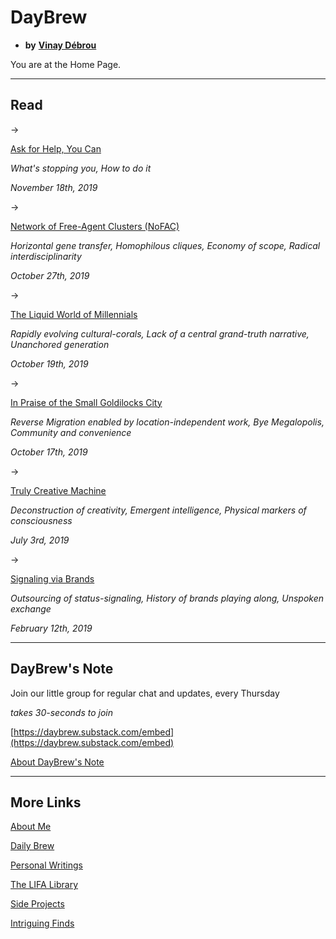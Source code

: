 # DayBrew

- **by** **[Vinay Débrou](https://twitter.com/vinaydebrou)**

You are at the Home Page.                                                                                                                  

---

## Read

→

[Ask for Help, You Can](DayBrew%2037a3f071c274450db89d2db4c69bea66/Ask%20for%20Help%20You%20Can%20db4cb3efc4904d7ea6012476215cbf50.md)

*What's stopping you, How to do it*

*November 18th, 2019*

→

[Network of Free-Agent Clusters (NoFAC)](DayBrew%2037a3f071c274450db89d2db4c69bea66/Network%20of%20Free%20Agent%20Clusters%20NoFAC%2025f1165226af4dd89a368c8eabede930.md)

*Horizontal gene transfer, Homophilous cliques, Economy of scope, Radical interdisciplinarity*

*October 27th, 2019*

→

[The Liquid World of Millennials](DayBrew%2037a3f071c274450db89d2db4c69bea66/The%20Liquid%20World%20of%20Millennials%20e6adfd28a6b24173a5237cb2b78df851.md)

 *Rapidly evolving cultural-corals, Lack of a central grand-truth narrative, Unanchored generation*

*October 19th, 2019*

→ 

[In Praise of the Small Goldilocks City](DayBrew%2037a3f071c274450db89d2db4c69bea66/In%20Praise%20of%20the%20Small%20Goldilocks%20City%20b901f5615cb843b5a60099b688cc3ac9.md)

*Reverse Migration enabled by location-independent work, Bye Megalopolis, Community and convenience*

*October 17th, 2019*

→

[Truly Creative Machine ](DayBrew%2037a3f071c274450db89d2db4c69bea66/Truly%20Creative%20Machine%20e3cea875eea943eaa202cefd291fec74.md)

*Deconstruction of creativity, Emergent intelligence, Physical markers of consciousness*

*July 3rd, 2019*

→

[Signaling via Brands](DayBrew%2037a3f071c274450db89d2db4c69bea66/Signaling%20via%20Brands%20a8d4be5b6c9745a7bd47e3b315008ee5.md)

*Outsourcing of status-signaling, History of brands playing along, Unspoken exchange* 

*February 12th, 2019*

---

## DayBrew's Note

Join our little group for regular chat and updates, every Thursday

*takes 30-seconds to join*

[https://daybrew.substack.com/embed](https://daybrew.substack.com/embed)

[About DayBrew's Note](DayBrew%2037a3f071c274450db89d2db4c69bea66/About%20DayBrew%20s%20Note%20bae858bf4fa74b0fad23339ae1e92521.md)

---

## More Links

[About Me](DayBrew%2037a3f071c274450db89d2db4c69bea66/About%20Me%202ff600ac504d4217a3ce643869677fd8.md)

[Daily Brew](DayBrew%2037a3f071c274450db89d2db4c69bea66/Daily%20Brew%205dad84c49c8045e6b8b02b80bbb31fd0.md)

[Personal Writings](DayBrew%2037a3f071c274450db89d2db4c69bea66/Personal%20Writings%20be89f2989ee04d36819582f7478f3915.md)

[The LIFA Library](DayBrew%2037a3f071c274450db89d2db4c69bea66/The%20LIFA%20Library%20765e5c9203dc42ffa6b38637369c7879.csv)

[Side Projects](DayBrew%2037a3f071c274450db89d2db4c69bea66/Side%20Projects%2004e2b8324b174d6abb82338e2b2e779a.md)

[Intriguing Finds](DayBrew%2037a3f071c274450db89d2db4c69bea66/Intriguing%20Finds%20022f2a92342f4b4183139a5760b31a82.md)